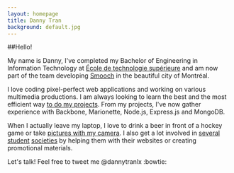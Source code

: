 ```yaml
---
layout: homepage
title: Danny Tran
background: default.jpg
---
```


##Hello!

My name is Danny, I've completed my Bachelor of Engineering in Information Technology at [&Eacute;cole de technologie sup&eacute;rieure](http://etsmtl.ca/) and am now part of the team developing [Smooch](https://smooch.io/?ref=dt) in the beautiful city of Montr&eacute;al.

I love coding pixel-perfect web applications and working on various multimedia productions. I am always looking to learn the best and the most efficient way [to do my projects](projects). From my projects, I've now gather experience with Backbone, Marionette, Node.js, Express.js and MongoDB.

When I actually leave my laptop, I love to drink a beer in front of a hockey game or take [pictures with my camera](http://www.flickr.com/dannytranlx). I also get a lot involved in [several](http://clubapplets.ca/) [student](http://lanets.ca/) [societies](http://dciets.com/) by helping them with their websites or creating promotional materials.

Let's talk! Feel free to tweet me @dannytranlx :bowtie:
